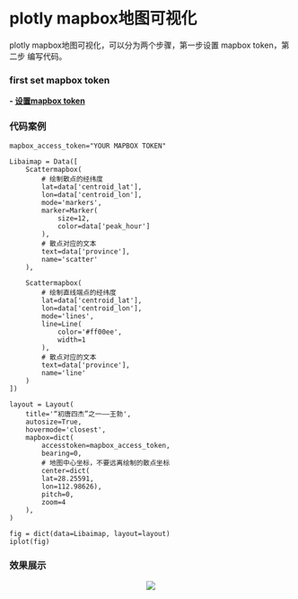 # plotly mapbox地图可视化

plotly mapbox地图可视化，可以分为两个步骤，第一步设置 mapbox token，第二步 编写代码。


### first set mapbox token

__- [设置mapbox token](https://account.mapbox.com/)__


### 代码案例


    mapbox_access_token="YOUR MAPBOX TOKEN"

    Libaimap = Data([
        Scattermapbox(
            # 绘制散点的经纬度
            lat=data['centroid_lat'],
            lon=data['centroid_lon'],
            mode='markers',
            marker=Marker(
                size=12,
                color=data['peak_hour']
            ),
            # 散点对应的文本
            text=data['province'],
            name='scatter'
        ),
        
        Scattermapbox(
            # 绘制直线端点的经纬度
            lat=data['centroid_lat'],
            lon=data['centroid_lon'],
            mode='lines',
            line=Line(
                color='#ff00ee',
                width=1
            ),
            # 散点对应的文本
            text=data['province'],
            name='line'
        )
    ])

    layout = Layout(
        title='“初唐四杰”之一——王勃',
        autosize=True,
        hovermode='closest',
        mapbox=dict(
            accesstoken=mapbox_access_token,
            bearing=0,
            # 地图中心坐标，不要远离绘制的散点坐标
            center=dict(
            lat=28.25591,
            lon=112.98626),
            pitch=0,
            zoom=4
        ),
    )

    fig = dict(data=Libaimap, layout=layout)
    iplot(fig)

### 效果展示

<div align=center><img  src="https://raw.githubusercontent.com/OneStepAndTwoSteps/Data_Analysis/master/static/plotly/mapbox/1.png"/></div>


